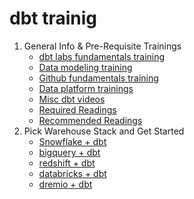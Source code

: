 # dbt trainig
1. General Info & Pre-Requisite Trainings
   - [dbt labs fundamentals training](https://www.linkedin.com/in/alec-peters/)
   - [Data modeling training](https://www.linkedin.com/in/alec-peters/)
   - [Github fundamentals training](https://www.linkedin.com/in/alec-peters/)
   - [Data platform trainings](https://www.linkedin.com/in/alec-peters/)
   - [Misc dbt videos](https://www.linkedin.com/in/alec-peters/)
   - [Required Readings](https://www.linkedin.com/in/alec-peters/)
   - [Recommended Readings](https://www.linkedin.com/in/alec-peters/)
2. Pick Warehouse Stack and Get Started
   - [Snowflake + dbt](https://github.com/analytics8/dbt/tree/main/Training#steps-for-our-a8-dbt-training)
   - [bigquery + dbt](https://www.linkedin.com/in/alec-peters/)
   - [redshift + dbt](https://www.linkedin.com/in/alec-peters/)
   - [databricks + dbt](https://www.linkedin.com/in/alec-peters/)
   - [dremio + dbt](https://www.linkedin.com/in/alec-peters/)
